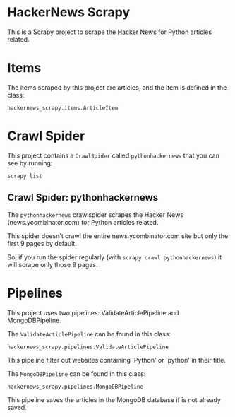 # HackerNews Scrapy

This is a Scrapy project to scrape the [Hacker News](https://news.ycombinator.com/) for Python articles related.

# Items

The items scraped by this project are articles, and the item is defined in the class:
```
hackernews_scrapy.items.ArticleItem
```

# Crawl Spider

This project contains a `CrawlSpider` called `pythonhackernews` that you can see by running:

`scrapy list`

## Crawl Spider: pythonhackernews

The `pythonhackernews` crawlspider scrapes the Hacker News (news.ycombinator.com) for Python articles related.

This spider doesn't crawl the entire news.ycombinator.com site but only the first 9 pages by default.

So, if you run the spider regularly (with `scrapy crawl pythonhackernews`) it will scrape only those 9 pages.

# Pipelines

This project uses two pipelines: ValidateArticlePipeline and MongoDBPipeline. 

The `ValidateArticlePipeline` can be found in this class: 
```
hackernews_scrapy.pipelines.ValidateArticlePipeline
```
This pipeline filter out websites containing 'Python' or 'python' in their title.


The `MongoDBPipeline` can be found in this class:
```
hackernews_scrapy.pipelines.MongoDBPipeline
```

This pipeline saves the articles in the MongoDB database if is not already saved.

